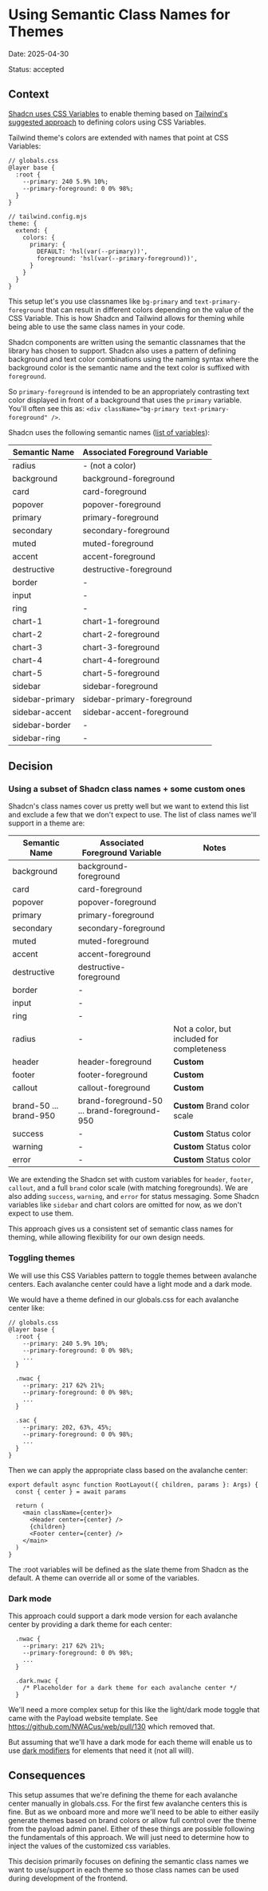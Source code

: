 # Using Semantic Class Names for Themes

Date: 2025-04-30

Status: accepted

## Context

[Shadcn uses CSS Variables](https://ui.shadcn.com/docs/theming#css-variables) to enable theming based on [Tailwind's suggested approach](https://v3.tailwindcss.com/docs/customizing-colors#using-css-variables) to defining colors using CSS Variables.

Tailwind theme's colors are extended with names that point at CSS Variables:

```
// globals.css
@layer base {
  :root {
    --primary: 240 5.9% 10%;
    --primary-foreground: 0 0% 98%;
  }
}

```

```
// tailwind.config.mjs
theme: {
  extend: {
    colors: {
      primary: {
        DEFAULT: 'hsl(var(--primary))',
        foreground: 'hsl(var(--primary-foreground))',
      }
    }
  }
}
```

This setup let's you use classnames like `bg-primary` and `text-primary-foreground` that can result in different colors depending on the value of the CSS Variable. This is how Shadcn and Tailwind allows for theming while being able to use the same class names in your code.

Shadcn components are written using the semantic classnames that the library has chosen to support. Shadcn also uses a pattern of defining background and text color combinations using the naming syntax where the background color is the semantic name and the text color is suffixed with `foreground`.

So `primary-foreground` is intended to be an appropriately contrasting text color displayed in front of a background that uses the `primary` variable. You'll often see this as: `<div className="bg-primary text-primary-foreground" />`.

Shadcn uses the following semantic names ([list of variables](https://ui.shadcn.com/docs/theming#list-of-variables)):

| Semantic Name     | Associated Foreground Variable      |
|-------------------|-------------------------------------|
| radius            | - (not a color)                     |
| background        | background-foreground               |
| card              | card-foreground                     |
| popover           | popover-foreground                  |
| primary           | primary-foreground                  |
| secondary         | secondary-foreground                |
| muted             | muted-foreground                    |
| accent            | accent-foreground                   |
| destructive       | destructive-foreground              |
| border            | -                                   |
| input             | -                                   |
| ring              | -                                   |
| chart-1           | chart-1-foreground                  |
| chart-2           | chart-2-foreground                  |
| chart-3           | chart-3-foreground                  |
| chart-4           | chart-4-foreground                  |
| chart-5           | chart-5-foreground                  |
| sidebar           | sidebar-foreground                  |
| sidebar-primary   | sidebar-primary-foreground          |
| sidebar-accent    | sidebar-accent-foreground           |
| sidebar-border    | -                                   |
| sidebar-ring      | -                                   |

## Decision
### Using a subset of Shadcn class names + some custom ones

Shadcn's class names cover us pretty well but we want to extend this list and exclude a few that we don't expect to use. The list of class names we'll support in a theme are:

| Semantic Name         | Associated Foreground Variable | Notes                           |
|-----------------------|--------------------------|---------------------------------------|
| background            | background-foreground    |                                       |
| card                  | card-foreground          |                                       |
| popover               | popover-foreground       |                                       |
| primary               | primary-foreground       |                                       |
| secondary             | secondary-foreground     |                                       |
| muted                 | muted-foreground         |                                       |
| accent                | accent-foreground        |                                       |
| destructive           | destructive-foreground   |                                       |
| border                | -                        |                                       |
| input                 | -                        |                                       |
| ring                  | -                        |                                       |
| radius                | -                        | Not a color, but included for completeness |
| header                | header-foreground        | **Custom**                            |
| footer                | footer-foreground        | **Custom**                            |
| callout               | callout-foreground       | **Custom**                            |
| brand-50 ... brand-950| brand-foreground-50 ... brand-foreground-950 | **Custom** Brand color scale         |
| success               | -                        | **Custom** Status color               |
| warning               | -                        | **Custom** Status color               |
| error                 | -                        | **Custom** Status color               |

We are extending the Shadcn set with custom variables for `header`, `footer`, `callout`, and a full `brand` color scale (with matching foregrounds). We are also adding `success`, `warning`, and `error` for status messaging. Some Shadcn variables like `sidebar` and chart colors are omitted for now, as we don't expect to use them.

This approach gives us a consistent set of semantic class names for theming, while allowing flexibility for our own design needs.

### Toggling themes

We will use this CSS Variables pattern to toggle themes between avalanche centers. Each avalanche center could have a light mode and a dark mode.

We would have a theme defined in our globals.css for each avalanche center like:

```
// globals.css
@layer base {
  :root {
    --primary: 240 5.9% 10%;
    --primary-foreground: 0 0% 98%;
    ...
  }

  .nwac {
    --primary: 217 62% 21%;
    --primary-foreground: 0 0% 98%;
    ...
  }

  .sac {
    --primary: 202, 63%, 45%;
    --primary-foreground: 0 0% 98%;
    ...
  }
}

```

Then we can apply the appropriate class based on the avalanche center:

```
export default async function RootLayout({ children, params }: Args) {
  const { center } = await params

  return (
    <main className={center}>
      <Header center={center} />
      {children}
      <Footer center={center} />
    </main>
  )
}
```

The :root variables will be defined as the slate theme from Shadcn as the default. A theme can override all or some of the variables.

### Dark mode

This approach could support a dark mode version for each avalanche center by providing a dark theme for each center:

```
  .nwac {
    --primary: 217 62% 21%;
    --primary-foreground: 0 0% 98%;
    ...
  }

  .dark.nwac {
    /* Placeholder for a dark theme for each avalanche center */
  }
```

We'll need a more complex setup for this like the light/dark mode toggle that came with the Payload website template. See https://github.com/NWACus/web/pull/130 which removed that.

But assuming that we'll have a dark mode for each theme will enable us to use [dark modifiers](https://v3.tailwindcss.com/docs/dark-mode#toggling-dark-mode-manually) for elements that need it (not all will).

## Consequences

This setup assumes that we're defining the theme for each avalanche center manually in globals.css. For the first few avalanche centers this is fine. But as we onboard more and more we'll need to be able to either easily generate themes based on brand colors or allow full control over the theme from the payload admin panel. Either of these things are possible following the fundamentals of this approach. We will just need to determine how to inject the values of the customized css variables.

This decision primarily focuses on defining the semantic class names we want to use/support in each theme so those class names can be used during development of the frontend.
